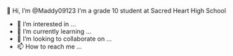 👋 Hi, I’m @Maddy09123
I'm a grade 10 student at Sacred Heart High School


- 👀 I’m interested in ...
- 🌱 I’m currently learning ...
- 💞️ I’m looking to collaborate on ...
- 📫 How to reach me ...



